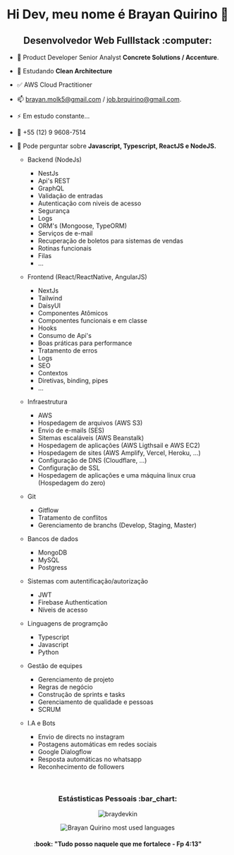 <h1 align='center'>Hi Dev, meu nome é Brayan Quirino 👋</h1>

<h2 align='center'>Desenvolvedor Web Fulllstack :computer:</h2>

- 🔭 Product Developer Senior Analyst <strong>Concrete Solutions / Accenture</strong>.
- 🌱 Estudando <strong>Clean Architecture</strong> 
- ✅ AWS Cloud Practitioner 

- 📫 brayan.molk5@gmail.com / job.brquirino@gmail.com.
- ⚡ Em estudo constante...
- 📱 +55 (12) 9 9608-7514 

- 💬 Pode perguntar sobre <strong>Javascript, Typescript, ReactJS e NodeJS.</strong>



   - Backend (NodeJs)
        - NestJs
        - Api's REST
        - GraphQL
        - Validação de entradas
        - Autenticação com niveis de acesso
        - Segurança
        - Logs
        - ORM's (Mongoose, TypeORM)
        - Serviços de e-mail
        - Recuperação de boletos para sistemas de vendas
        - Rotinas funcionais
        - Filas 
        - ...
    
    - Frontend (React/ReactNative, AngularJS)
        - NextJs
        - Tailwind
        - DaisyUI 
        - Componentes Atômicos
        - Componentes funcionais e em classe
        - Hooks
        - Consumo de Api's
        - Boas práticas para performance
        - Tratamento de erros
        - Logs
        - SEO
        - Contextos 
        - Diretivas, binding, pipes
        - ...
    
    - Infraestrutura
        - AWS
        - Hospedagem de arquivos (AWS S3)
        - Envio de e-mails (SES)
        - Sitemas escaláveis (AWS Beanstalk)
        - Hospedagem de aplicações (AWS Ligthsail e AWS EC2)
        - Hospedagem de sites (AWS Amplify, Vercel, Heroku, ...)
        - Configuração de DNS (Cloudflare, ...)
        - Configuração de SSL
        - Hospedagem de aplicações e uma máquina linux crua (Hospedagem do zero)
    
    - Git
        - Gitflow
        - Tratamento de conflitos
        - Gerenciamento de branchs (Develop, Staging, Master)
    
    - Bancos de dados
        - MongoDB
        - MySQL
        - Postgress
    
    - Sistemas com autentificação/autorização
        - JWT
        - Firebase Authentication
        - Níveis de acesso

    - Linguagens de programção
        - Typescript
        - Javascript
        - Python
    
    - Gestão de equipes
      - Gerenciamento de projeto
      - Regras de negócio
      - Construção de sprints e tasks
      - Gerenciamento de qualidade e pessoas
      - SCRUM  

    - I.A e Bots
       -  Envio de directs no instagram
       -  Postagens automáticas em redes sociais
       -  Google Dialogflow
       -  Resposta automáticas no whatsapp
       -  Reconhecimento de followers
<p>&nbsp;</p>

<h3 align='center'>Estástisticas Pessoais :bar_chart:</h3>

<p align='center'>
    <img align="center" src="https://github-readme-stats.vercel.app/api?username=braydevkin&show_icons=true" alt="braydevkin"/>
</p>

<p align="center"> <img src="https://github-readme-stats.vercel.app/api/top-langs/?username=braydevkin&layout=compact&theme=midnight-purple" alt="Brayan Quirino most used languages" />

      
<h4 align='center'> :book: "Tudo posso naquele que me fortalece - Fp 4:13"</h4>
